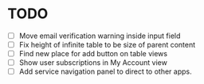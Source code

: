 # TODO

 - [ ] Move email verification warning inside input field
 - [ ] Fix height of infinite table to be size of parent content
 - [ ] Find new place for add button on table views
 - [ ] Show user subscriptions in My Account view
 - [ ] Add service navigation panel to direct to other apps.

